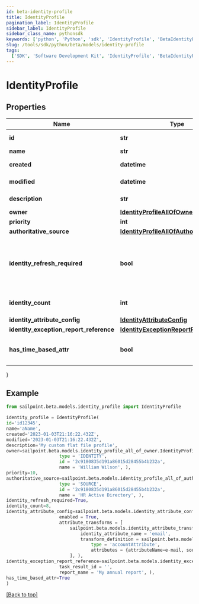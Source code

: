 ```yaml
---
id: beta-identity-profile
title: IdentityProfile
pagination_label: IdentityProfile
sidebar_label: IdentityProfile
sidebar_class_name: pythonsdk
keywords: ['python', 'Python', 'sdk', 'IdentityProfile', 'BetaIdentityProfile']
slug: /tools/sdk/python/beta/models/identity-profile
tags:
  ['SDK', 'Software Development Kit', 'IdentityProfile', 'BetaIdentityProfile']
---
```


# IdentityProfile

## Properties

| Name | Type | Description | Notes |
| --- | --- | --- | --- |
| **id** | **str** | System-generated unique ID of the Object | [optional] [readonly] |
| **name** | **str** | Name of the Object | [required] |
| **created** | **datetime** | Creation date of the Object | [optional] [readonly] |
| **modified** | **datetime** | Last modification date of the Object | [optional] [readonly] |
| **description** | **str** | Identity profile's description. | [optional] |
| **owner** | [**IdentityProfileAllOfOwner**](identity-profile-all-of-owner) |  | [optional] |
| **priority** | **int** | Identity profile's priority. | [optional] |
| **authoritative_source** | [**IdentityProfileAllOfAuthoritativeSource**](identity-profile-all-of-authoritative-source) |  | [required] |
| **identity_refresh_required** | **bool** | Set this value to 'True' if an identity refresh is necessary. You would typically want to trigger an identity refresh when a change has been made on the source. | [optional] [default to False] |
| **identity_count** | **int** | Number of identities belonging to the identity profile. | [optional] |
| **identity_attribute_config** | [**IdentityAttributeConfig**](identity-attribute-config) |  | [optional] |
| **identity_exception_report_reference** | [**IdentityExceptionReportReference**](identity-exception-report-reference) |  | [optional] |
| **has_time_based_attr** | **bool** | Indicates the value of `requiresPeriodicRefresh` attribute for the identity profile. | [optional] [default to True] |

}

## Example

```python
from sailpoint.beta.models.identity_profile import IdentityProfile

identity_profile = IdentityProfile(
id='id12345',
name='aName',
created='2023-01-03T21:16:22.432Z',
modified='2023-01-03T21:16:22.432Z',
description='My custom flat file profile',
owner=sailpoint.beta.models.identity_profile_all_of_owner.IdentityProfile_allOf_owner(
                    type = 'IDENTITY',
                    id = '2c9180835d191a86015d28455b4b232a',
                    name = 'William Wilson', ),
priority=10,
authoritative_source=sailpoint.beta.models.identity_profile_all_of_authoritative_source.IdentityProfile_allOf_authoritativeSource(
                    type = 'SOURCE',
                    id = '2c9180835d191a86015d28455b4b232a',
                    name = 'HR Active Directory', ),
identity_refresh_required=True,
identity_count=8,
identity_attribute_config=sailpoint.beta.models.identity_attribute_config.IdentityAttributeConfig(
                    enabled = True,
                    attribute_transforms = [
                        sailpoint.beta.models.identity_attribute_transform.IdentityAttributeTransform(
                            identity_attribute_name = 'email',
                            transform_definition = sailpoint.beta.models.transform_definition.TransformDefinition(
                                type = 'accountAttribute',
                                attributes = {attributeName=e-mail, sourceName=MySource, sourceId=2c9180877a826e68017a8c0b03da1a53}, ), )
                        ], ),
identity_exception_report_reference=sailpoint.beta.models.identity_exception_report_reference.IdentityExceptionReportReference(
                    task_result_id = '',
                    report_name = 'My annual report', ),
has_time_based_attr=True
)

```

[[Back to top]](#)
